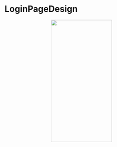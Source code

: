 # LoginPageDesign 
<p align="center"><img data-canonical-src="https://user-images.githubusercontent.com/36533867/199054092-79e8ffba-3c67-4d7a-b55d-6e37f59725c2.png" src="https://user-images.githubusercontent.com/36533867/199054092-79e8ffba-3c67-4d7a-b55d-6e37f59725c2.png" width="200" height="400"
/></p>
